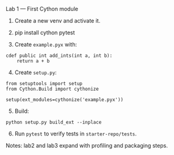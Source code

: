Lab 1 — First Cython module

1. Create a new venv and activate it.

2. pip install cython pytest

3. Create `example.pyx` with:

```
cdef public int add_ints(int a, int b):
    return a + b
```

4. Create `setup.py`:

```
from setuptools import setup
from Cython.Build import cythonize

setup(ext_modules=cythonize('example.pyx'))
```

5. Build:
```
python setup.py build_ext --inplace
```

6. Run `pytest` to verify tests in `starter-repo/tests`.

Notes: lab2 and lab3 expand with profiling and packaging steps.